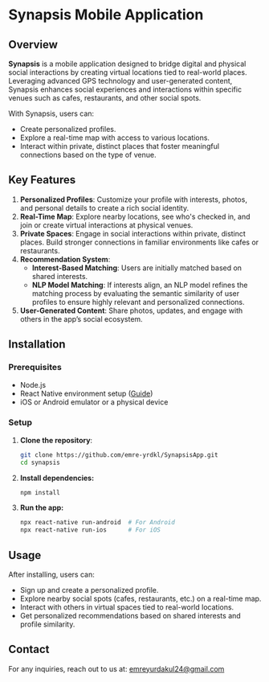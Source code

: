 # Synapsis Mobile Application

## Overview

**Synapsis** is a mobile application designed to bridge digital and physical social interactions by creating virtual locations tied to real-world places. Leveraging advanced GPS technology and user-generated content, Synapsis enhances social experiences and interactions within specific venues such as cafes, restaurants, and other social spots.

With Synapsis, users can:

* Create personalized profiles.
* Explore a real-time map with access to various locations.
* Interact within private, distinct places that foster meaningful connections based on the type of venue.

## Key Features

1. **Personalized Profiles**: Customize your profile with interests, photos, and personal details to create a rich social identity.
2. **Real-Time Map**: Explore nearby locations, see who's checked in, and join or create virtual interactions at physical venues.
3. **Private Spaces**: Engage in social interactions within private, distinct places. Build stronger connections in familiar environments like cafes or restaurants.
4. **Recommendation System**:
   * **Interest-Based Matching**: Users are initially matched based on shared interests.
   * **NLP Model Matching**: If interests align, an NLP model refines the matching process by evaluating the semantic similarity of user profiles to ensure highly relevant and personalized connections.
5. **User-Generated Content**: Share photos, updates, and engage with others in the app’s social ecosystem.

## Installation

### Prerequisites

* Node.js
* React Native environment setup ([Guide](https://reactnative.dev/docs/environment-setup))
* iOS or Android emulator or a physical device

### Setup

1. **Clone the repository**:

   ```bash
   git clone https://github.com/emre-yrdkl/SynapsisApp.git
   cd synapsis


2. **Install dependencies:**

      ```bash
   npm install

3. **Run the app:**

    ```bash
    npx react-native run-android  # For Android
    npx react-native run-ios      # For iOS

## Usage
After installing, users can:
* Sign up and create a personalized profile.
* Explore nearby social spots (cafes, restaurants, etc.) on a real-time map.
* Interact with others in virtual spaces tied to real-world locations.
* Get personalized recommendations based on shared interests and profile similarity.

## Contact
For any inquiries, reach out to us at: [emreyurdakul24@gmail.com](mailto:emreyurdakul24@gmail.com)

